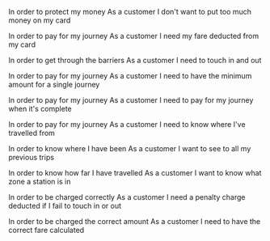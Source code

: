 <!-- In order to use public transport
As a customer
I want money on my card -->
<!-- 
In order to keep using public transport
As a customer
I want to add money to my card -->

In order to protect my money
As a customer
I don't want to put too much money on my card

In order to pay for my journey
As a customer
I need my fare deducted from my card

In order to get through the barriers
As a customer
I need to touch in and out

In order to pay for my journey
As a customer
I need to have the minimum amount for a single journey

In order to pay for my journey
As a customer
I need to pay for my journey when it's complete

In order to pay for my journey
As a customer
I need to know where I've travelled from

In order to know where I have been
As a customer
I want to see to all my previous trips

In order to know how far I have travelled
As a customer
I want to know what zone a station is in

In order to be charged correctly
As a customer
I need a penalty charge deducted if I fail to touch in or out

In order to be charged the correct amount
As a customer
I need to have the correct fare calculated